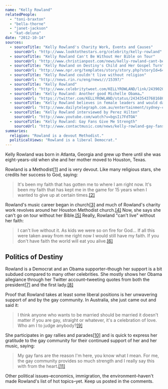 ```yaml
---
name: "Kelly Rowland"
relatedPeople:
  - "toni-braxton"
  - "bella-thorne"
  - "janet-jackson"
  - "kat-deluna"
date: "2012-10-14"
sources:
  - sourceTitle: "Kelly Rowland's Charity Work, Events and Causes"
    sourceUrl: "http://www.looktothestars.org/celebrity/kelly-rowland"
  - sourceTitle: "Kelly Rowland Can't Be Without Her Bible on Tour"
    sourceUrl: "http://www.christianpost.com/news/kelly-rowland-cant-be-without-her-bible-on-tour-69264/"
  - sourceTitle: "Kelly Rowland on Destiny's Child and Her Gospel Turn"
    sourceUrl: "http://www.npr.org/templates/story/story.php?storyId=6480327"
  - sourceTitle: "Kelly Rowland couldn't live without religion"
    sourceUrl: "http://news.rin.ru/eng/news///15397/"
  - sourceTitle: "Kelly Rowland"
    sourceUrl: "http://www.celebritytweet.com/KELLYROWLAND/link/243902088239783936/"
  - sourceTitle: "Kelly Rowland: Another good Michelle Obama…"
    sourceUrl: "https://twitter.com/KELLYROWLAND/status/243435437681680384"
  - sourceTitle: "Kelly Rowland believes in female leaders and would date a Sydney man"
    sourceUrl: "http://www.dailytelegraph.com.au/entertainment/sydney-confidential/kelly-rowland-believes-in-female-leaders-and-would-date-a-sydney-man/story-e6frewz0-1225898009167"
  - sourceTitle: "Kelly Rowland interviewed by Perez Hilton"
    sourceUrl: "http://www.youtube.com/watch?v=bgsIi7FdTOA"
  - sourceTitle: "Kelly Rowland: Gay Fans Give Me Strength"
    sourceUrl: "http://www.contactmusic.com/news/kelly-rowland-gay-fans-give-me-strength_1279288"
summaries:
  religion: "Rowland is a devout Methodist."
  politicalViews: "Rowland is a liberal Democrat."
---
```


Kelly Rowland was born in Atlanta, Georgia and grew up there until she was eight-years-old when she and her mother moved to Houston, Texas.

Rowland is a Methodist<a class="source-citation" href="#http%3A%2F%2Fwww.looktothestars.org%2Fcelebrity%2Fkelly-rowland" title="Kelly Rowland&apos;s Charity Work, Events and Causes">[1]</a> and is very devout. Like many religious stars, she credits her success to God, saying:

>It's been my faith that has gotten me to where I am right now. It's been my faith that has kept me in the game for 15 years when I wanted to give up at certain times.<a class="source-citation" href="#http%3A%2F%2Fwww.christianpost.com%2Fnews%2Fkelly-rowland-cant-be-without-her-bible-on-tour-69264%2F" title="Kelly Rowland Can&apos;t Be Without Her Bible on Tour">[2]</a>

Rowland's music career began in church<a class="source-citation" href="#http%3A%2F%2Fwww.npr.org%2Ftemplates%2Fstory%2Fstory.php%3FstoryId%3D6480327" title="Kelly Rowland on Destiny&apos;s Child and Her Gospel Turn">[3]</a> and much of Rowland's charity work revolves around her Houston Methodist church.<a class="source-citation" href="#http%3A%2F%2Fwww.looktothestars.org%2Fcelebrity%2Fkelly-rowland" title="Kelly Rowland&apos;s Charity Work, Events and Causes">[4]</a> Now, she says she can't go on tour without her Bible.<a class="source-citation" href="#http%3A%2F%2Fwww.christianpost.com%2Fnews%2Fkelly-rowland-cant-be-without-her-bible-on-tour-69264%2F" title="Kelly Rowland Can&apos;t Be Without Her Bible on Tour">[5]</a> Really, Rowland "can't live" without her faith:

>I can't live without it. As kids we were so on fire for God… If all this were taken away from me right now I would still have my faith. If you don't have faith the world will eat you alive.<a class="source-citation" href="#http%3A%2F%2Fnews.rin.ru%2Feng%2Fnews%2F%2F%2F15397%2F" title="Kelly Rowland couldn&apos;t live without religion">[6]</a>

## 

## Politics of Destiny

Rowland is a Democrat and an Obama supporter–though her support is a bit subdued compared to many other celebrities. She mostly shows her Obama allegiance through her Twitter account–tweeting quotes from both the president<a class="source-citation" href="#http%3A%2F%2Fwww.celebritytweet.com%2FKELLYROWLAND%2Flink%2F243902088239783936%2F" title="Kelly Rowland">[7]</a> and the first lady.<a class="source-citation" href="#https%3A%2F%2Ftwitter.com%2FKELLYROWLAND%2Fstatus%2F243435437681680384" title="Kelly Rowland: Another good Michelle Obama…">[8]</a>

Proof that Rowland takes at least some liberal positions is her unwavering support of and by the gay community. In Australia, she just came out and said it:

>I think anyone who wants to be married should be married it doesn't matter if you are gay, straight or whatever, it's a celebration of love. Who am I to judge anybody?<a class="source-citation" href="#http%3A%2F%2Fwww.dailytelegraph.com.au%2Fentertainment%2Fsydney-confidential%2Fkelly-rowland-believes-in-female-leaders-and-would-date-a-sydney-man%2Fstory-e6frewz0-1225898009167" title="Kelly Rowland believes in female leaders and would date a Sydney man">[9]</a>

She participates in gay rallies and parades<a class="source-citation" href="#http%3A%2F%2Fwww.youtube.com%2Fwatch%3Fv%3DbgsIi7FdTOA" title="Kelly Rowland interviewed by Perez Hilton">[10]</a> and is quick to express her gratitude to the gay community for their continued support of her and her music, saying:

>My gay fans are the reason I'm here, you know what I mean. For me, the gay community provides so much strength and I really say this with from the heart.<a class="source-citation" href="#http%3A%2F%2Fwww.contactmusic.com%2Fnews%2Fkelly-rowland-gay-fans-give-me-strength_1279288" title="Kelly Rowland: Gay Fans Give Me Strength">[11]</a>

Other political issues–economics, immigration, the environment–haven't made Rowland's list of hot topics–yet. Keep us posted in the comments.